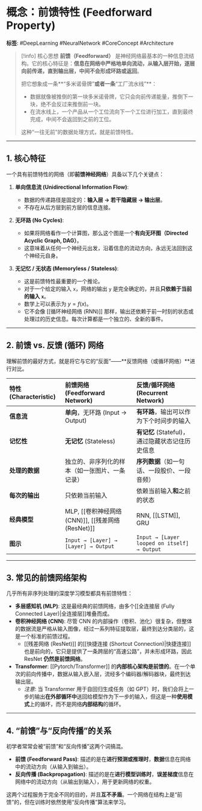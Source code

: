# 概念：前馈特性 (Feedforward Property)

**标签**: #DeepLearning #NeuralNetwork #CoreConcept #Architecture

> [!info] 核心思想
> **前馈（Feedforward）** 是神经网络最基本的一种信息流结构。它的核心特征是：**信息在网络中严格地单向流动，从输入层开始，逐层向前传递，直到输出层，中间不会形成环路或返回**。
>
> 把它想象成一条**“多米诺骨牌”**或者一条**“工厂流水线”**：
> - 数据就像被推倒的第一块多米诺骨牌，它只会向前传递能量，推倒下一块，绝不会反过来推倒前一块。
> - 在流水线上，一个产品从一个工位流向下一个工位进行加工，直到最终完成，中间不会返回到之前的工位。
>
> 这种“一往无前”的数据处理方式，就是前馈特性。

---

## 1. 核心特征

一个具有前馈特性的网络（即**前馈神经网络**）具备以下几个关键点：

1.  **单向信息流 (Unidirectional Information Flow)**:
    - 数据的传递路径是固定的：**输入层 → 若干隐藏层 → 输出层**。
    - 不存在从后方层到前方层的信息连接。

2.  **无环路 (No Cycles)**:
    - 如果将网络看作一个计算图，那么这个图是一个**有向无环图（Directed Acyclic Graph, DAG）**。
    - 这意味着从任何一个神经元出发，沿着信息的流动方向，永远无法回到这个神经元自身。

3.  **无记忆 / 无状态 (Memoryless / Stateless)**:
    - 这是前馈特性最重要的一个推论。
    - 对于一个给定的输入 `x`，网络的输出 `y` 是完全确定的，并且**只依赖于当前的输入 `x`**。
    - 数学上可以表示为 $y = f(x)$。
    - 它不会像 [[循环神经网络 (RNN)]] 那样，输出还依赖于前一时刻的状态或处理过的历史信息。每次计算都是一个独立的、全新的事件。

---

## 2. 前馈 vs. 反馈 (循环) 网络

理解前馈的最好方式，就是将它与它的“反面”——**反馈网络（或循环网络）**进行对比。

| 特性 (Characteristic) | 前馈网络 (Feedforward Network) | 反馈/循环网络 (Recurrent Network) |
| :--- | :--- | :--- |
| **信息流** | **单向**，无环路 (Input → Output) | **有环路**，输出可以作为下个时间步的输入 |
| **记忆性** | **无记忆** (Stateless) | **有记忆** (Stateful)，通过隐藏状态记住历史信息 |
| **处理的数据** | 独立的、非序列化的样本（如一张图片、一条记录） | **序列数据**（如一句话、一段股价、一段音频） |
| **每次的输出** | 只依赖当前输入 | 依赖当前输入**和**之前的状态 |
| **经典模型** | MLP, [[卷积神经网络 (CNN)]], [[残差网络 (ResNet)]] | RNN, [[LSTM]], GRU |
| **图示** | `Input → [Layer] → [Layer] → Output` | `Input → [Layer  looped on itself] → Output` |

---

## 3. 常见的前馈网络架构

几乎所有非序列处理的深度学习模型都具有前馈特性：

- **多层感知机 (MLP)**: 这是最经典的前馈网络，由多个[[全连接层 (Fully Connected Layer)|全连接层]]堆叠而成。
- **卷积神经网络 (CNN)**: 尽管 CNN 的内部操作（卷积、池化）很复杂，但整体的数据流是严格从输入图像，经过一系列特征提取层，最终到达分类层的，这是一个标准的前馈过程。
    - [[残差网络 (ResNet)]] 的[[快捷连接 (Shortcut Connection)|快捷连接]]也是前向的，它只是提供了一条跨层的“高速公路”，并未形成环路，因此 ResNet **仍然是前馈网络**。
- **Transformer**: [[Pytorch/Transformer]] 的**内部核心架构是前馈的**。在一个单次的前向传播中，数据从输入嵌入层，流经多个编码器/解码器块，最终到达输出层。
    - *注意*: 当 Transformer 用于自回归生成任务（如 GPT）时，我们会将上一步的输出**在外部循环中**送回给模型作为下一步的输入，但这是一种**使用模式**上的循环，而不是网络**内部结构**的循环。

---

## 4. “前馈”与“反向传播”的关系

初学者常常会被“前馈”和“反向传播”这两个词搞混。

- **前馈 (Feedforward Pass)**: 描述的是在**进行预测或推理时**，**数据**信息在网络中的流动方向（从输入到输出）。
- **反向传播 (Backpropagation)**: 描述的是在**进行模型训练时**，**误差梯度**信息在网络中的流动方向（从输出到输入），用于更新网络的权重。

这两个过程服务于完全不同的目的，并且**互不矛盾**。一个网络在结构上是“前馈”的，但在训练时依然使用“反向传播”算法来学习。